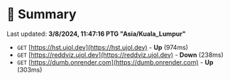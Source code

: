 # 📖 Summary
Last updated: **3/8/2024, 11:47:16 PTG "Asia/Kuala_Lumpur"**

- `GET` [https://hst.ujol.dev](https://hst.ujol.dev) - **Up** (974ms)
- `GET` [https://reddviz.ujol.dev](https://reddviz.ujol.dev) - **Down** (238ms)
- `GET` [https://dumb.onrender.com](https://dumb.onrender.com) - **Up** (303ms)
